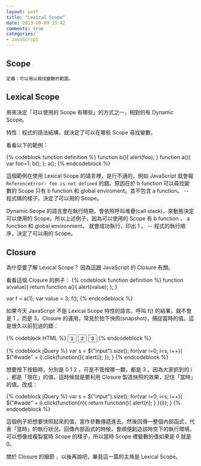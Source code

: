 ```yaml
---
layout: post
title: "Lexical Scope"
date: 2013-09-09 23:42
comments: true
categories: 
- JavaScript
---
```

## Scope
	定義：可以用以尋找變數的範圍。

## Lexical Scope
用來決定「可以使用的 Scope 有哪些」的方式之一，相對的有 Dynamic Scope。

特性：程式的語法結構，就決定了可以在哪些 Scope 尋找變數。

看看以下的範例：

{% codeblock function definition %}
function b(){
	alert(foo);
}
function a(){
	var foo=1;
	b();
};
a();
{% endcodeblock %}

這個範例在使用 Lexical Scope 的語言裡，是行不通的。例如 JavaScript 就會報 `ReferenceError: foo is not defined` 的錯。原因在於 b function 可以尋找變數的 Scope 只有 b function 和 global enviroment。並不包含 a function。 -- 程式碼的樣子，決定了可以用的 Scope。

Dynamic Scope 的語言會在執行時期，會依照呼叫堆疊(call stack)，來動態決定可以使用的 Scope。所以上述例子，因為可以使用的 Scope 有 b function 、 a function 和 global environment， 就會成功執行，印出 1 。 -- 程式的執行順序，決定了可以用的 Scope。


## Closure
為什麼要了解 Lexical Scope？ 因為這跟 JavaScript 的 Closure 有關。

看看這個 Closure 的例子：
{% codeblock function definition %}
function a(value){
	return function a(){
		alert(value);
	};
}

var f = a(1);
var value = 3;
f();
{% endcodeblock %}

如果今天 JavaScript 不是 Lexical Scope 特性的語言。呼叫 f() 的結果，就不會是 1 ，而是 3。Closure 的運用，常見於拍下快照(snapshot)，捕捉當時的值。這是很久以前犯過的錯：

{% codeblock HTML %}
<input type="button" value="1">
<input type="button" value="2">
<input type="button" value="3">
{% endcodeblock %}

{% codeblock jQuery %}
var s = $("input").size();
for(var i=0; i<s; i++){
	$("#wade" + i).click(function(){
		alert(i);
	});
}
{% endcodeblock %}

想要按下按鈕時，分別是 0 1 2 ，可是不管按哪一顆，都是 3 。因為大家抓到的 i ，都是「現在」的值。這時候就是要利用 Closure 製造快照的效果，記住「當時」的值。改成：

{% codeblock jQuery %}
var s = $("input").size();
for(var i=0; i<s; i++){
	$("#wade" + i).click(function(n){
		return function(){
			alert(n);
		}
	}(i));
}
{% endcodeblock %}

這個例子把想要快照起來的值，當作參數傳遞進去。然後回傳一整個內部函式，代表「當時」的執行狀況。回傳內部函式的時候，會順便創造該時空下的執行環境。可以想像成複製當時 Scope 的樣子，所以當時 Scope 裡變數的值如果是 0 就是 0。

關於 Closure 的細節 ，以後再說吧，畢竟這一篇的主角是 Lexical Scope。